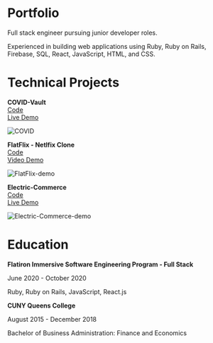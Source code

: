 # Portfolio
<p>
Full stack engineer pursuing junior developer roles.  

Experienced in building web applications using Ruby, Ruby on Rails, Firebase, SQL, React, JavaScript, HTML, and CSS. 
</p>

# Technical Projects
<!-- <p>
Emporium
<a href='https://github.com/PC-coding/Bazaar'>Code</a>
<a href='https://bazaar-596f2.web.app/'>Demo</a>
</p> -->

<!-- ![Bazaar](https://media.giphy.com/media/17BF82waniz4ndE1UW/giphy.gif) -->

<p>
<strong>
    COVID-Vault
</strong>
<br>
<a href='https://github.com/pairofAces/covid-vault'>Code</a><br>
<a href='https://pairofaces.github.io/covid-vault'>Live Demo</a>
</p>

![COVID](https://media.giphy.com/media/kMZA1QLNj9GmSers1t/giphy.gif)<br>

<p>
<strong>
    FlatFlix - Netlfix Clone
</strong>
<br>
<a href='https://github.com/pairofAces/FlatFlix-Frontend'>Code</a><br>
<a href='https://www.youtube.com/watch?v=aBWSuuDMg7E'>Video Demo</a>
</p>

![FlatFlix-demo](https://media.giphy.com/media/TUkEo0RZwyknmFcSyd/giphy.gif)<br>

<p>
<strong>
    Electric-Commerce
</strong>
<br>
<a href='https://github.com/pairofAces/ecommerce-client'>Code</a><br>
<a href='https://www.youtube.com/watch?v=aBWSuuDMg7E'>Live Demo</a>
</p>

![Electric-Commerce-demo](https://media.giphy.com/media/CFFYSstj9rbcPWeUYW/giphy.gif)<br>

# Education
<p>
<strong>Flatiron Immersive Software Engineering Program - Full Stack</strong>

June 2020 - October 2020  

Ruby, Ruby on Rails, JavaScript, React.js
</p>  
  

<p>
<strong>CUNY Queens College</strong> 

August 2015 - December 2018  

Bachelor of Business Administration: Finance and Economics
</p>

<!-- # Goals -->